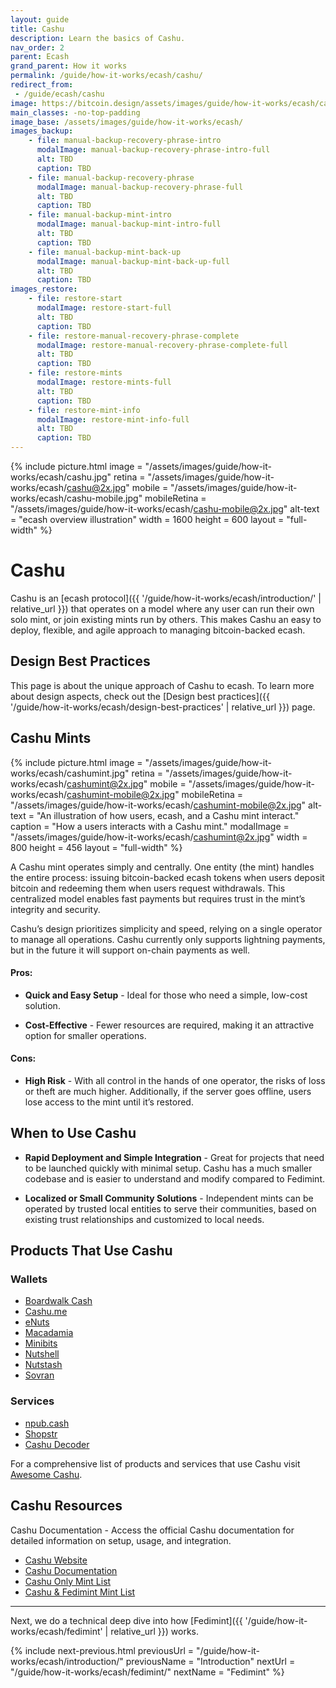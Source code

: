 ```yaml
---
layout: guide
title: Cashu
description: Learn the basics of Cashu.
nav_order: 2
parent: Ecash
grand_parent: How it works
permalink: /guide/how-it-works/ecash/cashu/
redirect_from:
 - /guide/ecash/cashu
image: https://bitcoin.design/assets/images/guide/how-it-works/ecash/cashu.jpg
main_classes: -no-top-padding
image_base: /assets/images/guide/how-it-works/ecash/
images_backup:
    - file: manual-backup-recovery-phrase-intro
      modalImage: manual-backup-recovery-phrase-intro-full
      alt: TBD
      caption: TBD
    - file: manual-backup-recovery-phrase
      modalImage: manual-backup-recovery-phrase-full
      alt: TBD
      caption: TBD
    - file: manual-backup-mint-intro
      modalImage: manual-backup-mint-intro-full
      alt: TBD
      caption: TBD
    - file: manual-backup-mint-back-up
      modalImage: manual-backup-mint-back-up-full
      alt: TBD
      caption: TBD
images_restore:
    - file: restore-start
      modalImage: restore-start-full
      alt: TBD
      caption: TBD
    - file: restore-manual-recovery-phrase-complete
      modalImage: restore-manual-recovery-phrase-complete-full
      alt: TBD
      caption: TBD
    - file: restore-mints
      modalImage: restore-mints-full
      alt: TBD
      caption: TBD
    - file: restore-mint-info
      modalImage: restore-mint-info-full
      alt: TBD
      caption: TBD
---
```


<!--

Editor's notes

Explains generally how Cashu works.

Illustration sources

-->

{% include picture.html
   image = "/assets/images/guide/how-it-works/ecash/cashu.jpg"
   retina = "/assets/images/guide/how-it-works/ecash/cashu@2x.jpg"
   mobile = "/assets/images/guide/how-it-works/ecash/cashu-mobile.jpg"
   mobileRetina = "/assets/images/guide/how-it-works/ecash/cashu-mobile@2x.jpg"
   alt-text = "ecash overview illustration"
   width = 1600
   height = 600
   layout = "full-width"
%}

# Cashu
Cashu is an [ecash protocol]({{ '/guide/how-it-works/ecash/introduction/' | relative_url }}) that operates on a model where any user can run their own solo mint, or join existing mints run by others. This makes Cashu an easy to deploy, flexible, and agile approach to managing bitcoin-backed ecash.

## Design Best Practices
This page is about the unique approach of Cashu to ecash. To learn more about design aspects, check out the [Design best practices]({{ '/guide/how-it-works/ecash/design-best-practices' | relative_url }}) page.

## Cashu Mints

{% include picture.html
   image = "/assets/images/guide/how-it-works/ecash/cashumint.jpg"
   retina = "/assets/images/guide/how-it-works/ecash/cashumint@2x.jpg"
   mobile = "/assets/images/guide/how-it-works/ecash/cashumint-mobile@2x.jpg"
   mobileRetina = "/assets/images/guide/how-it-works/ecash/cashumint-mobile@2x.jpg"
   alt-text = "An illustration of how users, ecash, and a Cashu mint interact."
   caption = "How a users interacts with a Cashu mint."
   modalImage = "/assets/images/guide/how-it-works/ecash/cashumint@2x.jpg"
   width = 800
   height = 456
   layout = "full-width"
%}

A Cashu mint operates simply and centrally. One entity (the mint) handles the entire process: issuing bitcoin-backed ecash tokens when users deposit bitcoin and redeeming them when users request withdrawals. This centralized model enables fast payments but requires trust in the mint’s integrity and security. 

Cashu’s design prioritizes simplicity and speed, relying on a single operator to manage all operations. Cashu currently only supports lightning payments, but in the future it will support on-chain payments as well.

#### Pros:

* **Quick and Easy Setup** - Ideal for those who need a simple, low-cost solution.

* **Cost-Effective** - Fewer resources are required, making it an attractive option for smaller operations.

#### Cons:

* **High Risk** - With all control in the hands of one operator, the risks of loss or theft are much higher. Additionally, if the server goes offline, users lose access to the mint until it’s restored.

## When to Use Cashu

* **Rapid Deployment and Simple Integration** - Great for projects that need to be launched quickly with minimal setup. Cashu has a much smaller codebase and is easier to understand and modify compared to Fedimint.

* **Localized or Small Community Solutions** - Independent mints can be operated by trusted local entities to serve their communities, based on existing trust relationships and customized to local needs.

## Products That Use Cashu

### Wallets
- [Boardwalk Cash](https://boardwalkcash.com/)
- [Cashu.me](https://wallet.cashu.me/)
- [eNuts](https://www.enuts.cash/)
- [Macadamia](https://macadamia.cash/)
- [Minibits](https://www.minibits.cash/)
- [Nutshell](https://github.com/cashubtc/nutshell)
- [Nutstash](https://nutstash.app/)
- [Sovran](https://sovranbitcoin.com/)

### Services
- [npub.cash](https://npub.cash/)
- [Shopstr](https://shopstr.store/)
- [Cashu Decoder](https://nostrapps.github.io/cashu/)

For a comprehensive list of products and services that use Cashu visit [Awesome Cashu](https://github.com/cashubtc/awesome-cashu).

## Cashu Resources
Cashu Documentation - Access the official Cashu documentation for detailed information on setup, usage, and integration.
- [Cashu Website](https://cashu.space/)
- [Cashu Documentation](https://docs.cashu.space/)
- [Cashu Only Mint List](https://cashumints.space/)
- [Cashu & Fedimint Mint List](https://bitcoinmints.com)

---

Next, we do a technical deep dive into how [Fedimint]({{ '/guide/how-it-works/ecash/fedimint' | relative_url }}) works.

{% include next-previous.html
   previousUrl = "/guide/how-it-works/ecash/introduction/"
   previousName = "Introduction"
   nextUrl = "/guide/how-it-works/ecash/fedimint/"
   nextName = "Fedimint"
%}